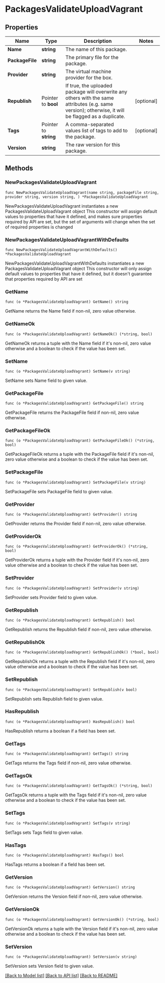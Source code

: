 # PackagesValidateUploadVagrant

## Properties

Name | Type | Description | Notes
------------ | ------------- | ------------- | -------------
**Name** | **string** | The name of this package. | 
**PackageFile** | **string** | The primary file for the package. | 
**Provider** | **string** | The virtual machine provider for the box. | 
**Republish** | Pointer to **bool** | If true, the uploaded package will overwrite any others with the same attributes (e.g. same version); otherwise, it will be flagged as a duplicate. | [optional] 
**Tags** | Pointer to **string** | A comma-separated values list of tags to add to the package. | [optional] 
**Version** | **string** | The raw version for this package. | 

## Methods

### NewPackagesValidateUploadVagrant

`func NewPackagesValidateUploadVagrant(name string, packageFile string, provider string, version string, ) *PackagesValidateUploadVagrant`

NewPackagesValidateUploadVagrant instantiates a new PackagesValidateUploadVagrant object
This constructor will assign default values to properties that have it defined,
and makes sure properties required by API are set, but the set of arguments
will change when the set of required properties is changed

### NewPackagesValidateUploadVagrantWithDefaults

`func NewPackagesValidateUploadVagrantWithDefaults() *PackagesValidateUploadVagrant`

NewPackagesValidateUploadVagrantWithDefaults instantiates a new PackagesValidateUploadVagrant object
This constructor will only assign default values to properties that have it defined,
but it doesn't guarantee that properties required by API are set

### GetName

`func (o *PackagesValidateUploadVagrant) GetName() string`

GetName returns the Name field if non-nil, zero value otherwise.

### GetNameOk

`func (o *PackagesValidateUploadVagrant) GetNameOk() (*string, bool)`

GetNameOk returns a tuple with the Name field if it's non-nil, zero value otherwise
and a boolean to check if the value has been set.

### SetName

`func (o *PackagesValidateUploadVagrant) SetName(v string)`

SetName sets Name field to given value.


### GetPackageFile

`func (o *PackagesValidateUploadVagrant) GetPackageFile() string`

GetPackageFile returns the PackageFile field if non-nil, zero value otherwise.

### GetPackageFileOk

`func (o *PackagesValidateUploadVagrant) GetPackageFileOk() (*string, bool)`

GetPackageFileOk returns a tuple with the PackageFile field if it's non-nil, zero value otherwise
and a boolean to check if the value has been set.

### SetPackageFile

`func (o *PackagesValidateUploadVagrant) SetPackageFile(v string)`

SetPackageFile sets PackageFile field to given value.


### GetProvider

`func (o *PackagesValidateUploadVagrant) GetProvider() string`

GetProvider returns the Provider field if non-nil, zero value otherwise.

### GetProviderOk

`func (o *PackagesValidateUploadVagrant) GetProviderOk() (*string, bool)`

GetProviderOk returns a tuple with the Provider field if it's non-nil, zero value otherwise
and a boolean to check if the value has been set.

### SetProvider

`func (o *PackagesValidateUploadVagrant) SetProvider(v string)`

SetProvider sets Provider field to given value.


### GetRepublish

`func (o *PackagesValidateUploadVagrant) GetRepublish() bool`

GetRepublish returns the Republish field if non-nil, zero value otherwise.

### GetRepublishOk

`func (o *PackagesValidateUploadVagrant) GetRepublishOk() (*bool, bool)`

GetRepublishOk returns a tuple with the Republish field if it's non-nil, zero value otherwise
and a boolean to check if the value has been set.

### SetRepublish

`func (o *PackagesValidateUploadVagrant) SetRepublish(v bool)`

SetRepublish sets Republish field to given value.

### HasRepublish

`func (o *PackagesValidateUploadVagrant) HasRepublish() bool`

HasRepublish returns a boolean if a field has been set.

### GetTags

`func (o *PackagesValidateUploadVagrant) GetTags() string`

GetTags returns the Tags field if non-nil, zero value otherwise.

### GetTagsOk

`func (o *PackagesValidateUploadVagrant) GetTagsOk() (*string, bool)`

GetTagsOk returns a tuple with the Tags field if it's non-nil, zero value otherwise
and a boolean to check if the value has been set.

### SetTags

`func (o *PackagesValidateUploadVagrant) SetTags(v string)`

SetTags sets Tags field to given value.

### HasTags

`func (o *PackagesValidateUploadVagrant) HasTags() bool`

HasTags returns a boolean if a field has been set.

### GetVersion

`func (o *PackagesValidateUploadVagrant) GetVersion() string`

GetVersion returns the Version field if non-nil, zero value otherwise.

### GetVersionOk

`func (o *PackagesValidateUploadVagrant) GetVersionOk() (*string, bool)`

GetVersionOk returns a tuple with the Version field if it's non-nil, zero value otherwise
and a boolean to check if the value has been set.

### SetVersion

`func (o *PackagesValidateUploadVagrant) SetVersion(v string)`

SetVersion sets Version field to given value.



[[Back to Model list]](../README.md#documentation-for-models) [[Back to API list]](../README.md#documentation-for-api-endpoints) [[Back to README]](../README.md)


